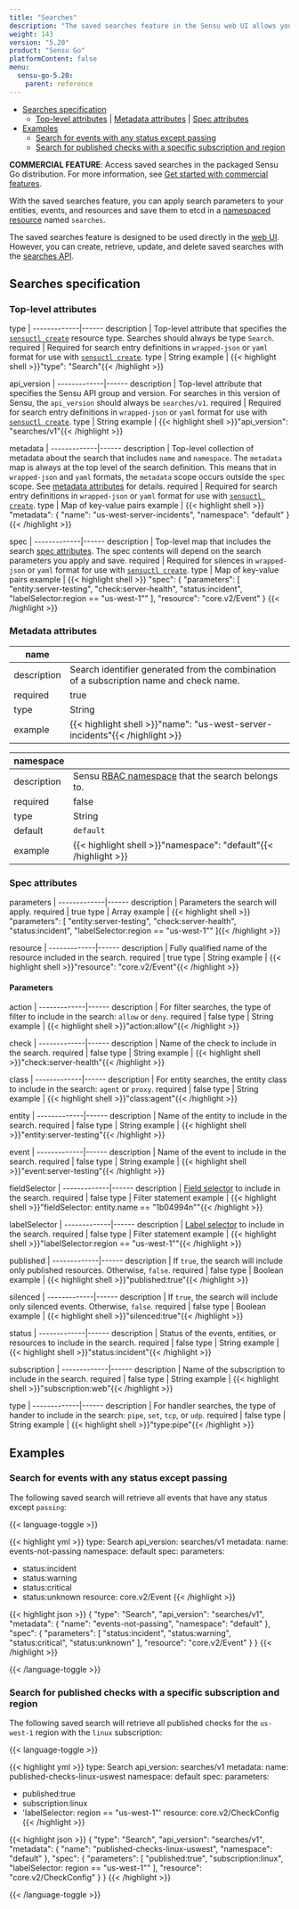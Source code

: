 ```yaml
---
title: "Searches"
description: "The saved searches feature in the Sensu web UI allows you to create, update, and delete saved searches. Read the reference doc to learn about saved searches in Sensu."
weight: 143
version: "5.20"
product: "Sensu Go"
platformContent: false
menu:
  sensu-go-5.20:
    parent: reference
---
```


- [Searches specification](#searches-specification)
  - [Top-level attributes](#top-level-attributes) | [Metadata attributes](#metadata-attributes) | [Spec attributes](#spec-attributes)
- [Examples](#examples)
	- [Search for events with any status except passing](#search-for-events-with-any-status-except-passing)
  - [Search for published checks with a specific subscription and region ](#search-for-published-checks-with-a-specific-subscription-and-region)

**COMMERCIAL FEATURE**: Access saved searches in the packaged Sensu Go distribution.
For more information, see [Get started with commercial features][1].

With the saved searches feature, you can apply search parameters to your entities, events, and resources and save them to etcd in a [namespaced resource][2] named `searches`.

The saved searches feature is designed to be used directly in the [web UI][3].
However, you can create, retrieve, update, and delete saved searches with the [searches API][4].

## Searches specification

### Top-level attributes

type         | 
-------------|------
description  | Top-level attribute that specifies the [`sensuctl create`][6] resource type. Searches should always be type `Search`.
required     | Required for search entry definitions in `wrapped-json` or `yaml` format for use with [`sensuctl create`][6].
type         | String
example      | {{< highlight shell >}}"type": "Search"{{< /highlight >}}

api_version  | 
-------------|------
description  | Top-level attribute that specifies the Sensu API group and version. For searches in this version of Sensu, the `api_version` should always be `searches/v1`.
required     | Required for search entry definitions in `wrapped-json` or `yaml` format for use with [`sensuctl create`][6].
type         | String
example      | {{< highlight shell >}}"api_version": "searches/v1"{{< /highlight >}}

metadata     | 
-------------|------
description  | Top-level collection of metadata about the search that includes `name` and `namespace`. The `metadata` map is always at the top level of the search definition. This means that in `wrapped-json` and `yaml` formats, the `metadata` scope occurs outside the `spec` scope. See [metadata attributes][5] for details.
required     | Required for search entry definitions in `wrapped-json` or `yaml` format for use with [`sensuctl create`][6].
type         | Map of key-value pairs
example      | {{< highlight shell >}}
"metadata": {
  "name": "us-west-server-incidents",
  "namespace": "default"
}
{{< /highlight >}}

spec         | 
-------------|------
description  | Top-level map that includes the search [spec attributes][7]. The spec contents will depend on the search parameters you apply and save.
required     | Required for silences in `wrapped-json` or `yaml` format for use with [`sensuctl create`][6].
type         | Map of key-value pairs
example      | {{< highlight shell >}}
"spec": {
  "parameters": [
    "entity:server-testing",
    "check:server-health",
    "status:incident",
    "labelSelector:region == \"us-west-1\""
  ],
  "resource": "core.v2/Event"
}
{{< /highlight >}}

### Metadata attributes

| name       |      |
-------------|------ 
description  | Search identifier generated from the combination of a subscription name and check name.
required     | true
type         | String
example      | {{< highlight shell >}}"name": "us-west-server-incidents"{{< /highlight >}}

| namespace  |      |
-------------|------
description  | Sensu [RBAC namespace][8] that the search belongs to.
required     | false
type         | String
default      | `default`
example      | {{< highlight shell >}}"namespace": "default"{{< /highlight >}}

### Spec attributes

parameters   | 
-------------|------ 
description  | Parameters the search will apply.
required     | true
type         | Array
example      | {{< highlight shell >}}
"parameters": [
  "entity:server-testing",
  "check:server-health",
  "status:incident",
  "labelSelector:region == \"us-west-1\""
]{{< /highlight >}}

resource     | 
-------------|------ 
description  | Fully qualified name of the resource included in the search.
required     | true
type         | String
example      | {{< highlight shell >}}"resource": "core.v2/Event"{{< /highlight >}}

#### Parameters

action       | 
-------------|------ 
description  | For filter searches, the type of filter to include in the search: `allow` or `deny`.
required     | false
type         | String
example      | {{< highlight shell >}}"action:allow"{{< /highlight >}}

check        | 
-------------|------ 
description  | Name of the check to include in the search.
required     | false
type         | String
example      | {{< highlight shell >}}"check:server-health"{{< /highlight >}}

class        | 
-------------|------ 
description  | For entity searches, the entity class to include in the search: `agent` or `proxy`.
required     | false
type         | String
example      | {{< highlight shell >}}"class:agent"{{< /highlight >}}

entity       | 
-------------|------ 
description  | Name of the entity to include in the search.
required     | false
type         | String
example      | {{< highlight shell >}}"entity:server-testing"{{< /highlight >}}

event        | 
-------------|------ 
description  | Name of the event to include in the search.
required     | false
type         | String
example      | {{< highlight shell >}}"event:server-testing"{{< /highlight >}}

fieldSelector | 
-------------|------ 
description  | [Field selector][9] to include in the search.
required     | false
type         | Filter statement
example      | {{< highlight shell >}}"fieldSelector: entity.name == \"1b04994n\""{{< /highlight >}}

labelSelector | 
-------------|------ 
description  | [Label selector][10] to include in the search.
required     | false
type         | Filter statement
example      | {{< highlight shell >}}"labelSelector:region == \"us-west-1\""{{< /highlight >}}

published    | 
-------------|------ 
description  | If `true`, the search will include only published resources. Otherwise, `false`. 
required     | false
type         | Boolean
example      | {{< highlight shell >}}"published:true"{{< /highlight >}}

silenced     | 
-------------|------ 
description  | If `true`, the search will include only silenced events. Otherwise, `false`. 
required     | false
type         | Boolean
example      | {{< highlight shell >}}"silenced:true"{{< /highlight >}}

status       | 
-------------|------ 
description  | Status of the events, entities, or resources to include in the search.
required     | false
type         | String
example      | {{< highlight shell >}}"status:incident"{{< /highlight >}}

subscription | 
-------------|------ 
description  | Name of the subscription to include in the search. 
required     | false
type         | String
example      | {{< highlight shell >}}"subscription:web"{{< /highlight >}}

type         | 
-------------|------ 
description  | For handler searches, the type of hander to include in the search: `pipe`, `set`, `tcp`, or `udp`.
required     | false
type         | String
example      | {{< highlight shell >}}"type:pipe"{{< /highlight >}}

## Examples

### Search for events with any status except passing

The following saved search will retrieve all events that have any status except `passing`:

{{< language-toggle >}}

{{< highlight yml >}}
type: Search
api_version: searches/v1
metadata:
  name: events-not-passing
  namespace: default
spec:
  parameters:
  - status:incident
  - status:warning
  - status:critical
  - status:unknown
  resource: core.v2/Event
{{< /highlight >}}

{{< highlight json >}}
{
  "type": "Search",
  "api_version": "searches/v1",
  "metadata": {
    "name": "events-not-passing",
    "namespace": "default"
  },
  "spec": {
    "parameters": [
      "status:incident",
      "status:warning",
      "status:critical",
      "status:unknown"
    ],
    "resource": "core.v2/Event"
  }
}
{{< /highlight >}}

{{< /language-toggle >}}

### Search for published checks with a specific subscription and region

The following saved search will retrieve all published checks for the `us-west-1` region with the `linux` subscription:

{{< language-toggle >}}

{{< highlight yml >}}
type: Search
api_version: searches/v1
metadata:
  name: published-checks-linux-uswest
  namespace: default
spec:
  parameters:
  - published:true
  - subscription:linux
  - 'labelSelector: region == "us-west-1"'
  resource: core.v2/CheckConfig
{{< /highlight >}}

{{< highlight json >}}
{
  "type": "Search",
  "api_version": "searches/v1",
  "metadata": {
    "name": "published-checks-linux-uswest",
    "namespace": "default"
  },
  "spec": {
    "parameters": [
      "published:true",
      "subscription:linux",
      "labelSelector: region == \"us-west-1\""
    ],
    "resource": "core.v2/CheckConfig"
  }
}
{{< /highlight >}}

{{< /language-toggle >}}


[1]: ../../commercial/
[2]: ../../reference/rbac/#namespaced-resource-types
[3]: ../../dashboard/filtering/#save-a-filtered-search
[4]: ../../api/searches
[5]: #metadata-attributes
[6]: ../../sensuctl/reference#create-resources
[7]: #spec-attributes
[8]: ../rbac#namespaces
[9]: ../../api/overview/#field-selector
[10]: ../../api/overview/#label-selector
